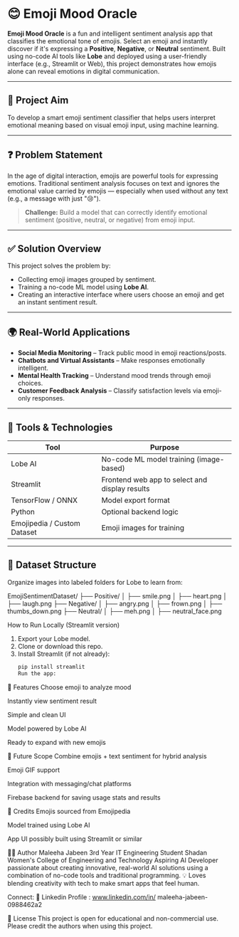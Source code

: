 # 😊 Emoji Mood Oracle

**Emoji Mood Oracle** is a fun and intelligent sentiment analysis app that classifies the emotional tone of emojis. Select an emoji and instantly discover if it's expressing a **Positive**, **Negative**, or **Neutral** sentiment. Built using no-code AI tools like **Lobe** and deployed using a user-friendly interface (e.g., Streamlit or Web), this project demonstrates how emojis alone can reveal emotions in digital communication.

---

## 🎯 Project Aim

To develop a smart emoji sentiment classifier that helps users interpret emotional meaning based on visual emoji input, using machine learning.

---

## ❓ Problem Statement

In the age of digital interaction, emojis are powerful tools for expressing emotions. Traditional sentiment analysis focuses on text and ignores the emotional value carried by emojis — especially when used without any text (e.g., a message with just "😢").

> **Challenge:** Build a model that can correctly identify emotional sentiment (positive, neutral, or negative) from emoji input.

---

## ✅ Solution Overview

This project solves the problem by:
- Collecting emoji images grouped by sentiment.
- Training a no-code ML model using **Lobe AI**.
- Creating an interactive interface where users choose an emoji and get an instant sentiment result.

---

## 🌍 Real-World Applications

- **Social Media Monitoring** – Track public mood in emoji reactions/posts.
- **Chatbots and Virtual Assistants** – Make responses emotionally intelligent.
- **Mental Health Tracking** – Understand mood trends through emoji choices.
- **Customer Feedback Analysis** – Classify satisfaction levels via emoji-only responses.

---

## 🧰 Tools & Technologies

| Tool        | Purpose                             |
|-------------|-------------------------------------|
| Lobe AI     | No-code ML model training (image-based) |
| Streamlit   | Frontend web app to select and display results |
| TensorFlow / ONNX | Model export format |
| Python      | Optional backend logic |
| Emojipedia / Custom Dataset | Emoji images for training |

---

## 📁 Dataset Structure

Organize images into labeled folders for Lobe to learn from:

EmojiSentimentDataset/
├── Positive/
│ ├── smile.png
│ ├── heart.png
│ ├── laugh.png
├── Negative/
│ ├── angry.png
│ ├── frown.png
│ ├── thumbs_down.png
├── Neutral/
│ ├── meh.png
│ ├── neutral_face.png


 How to Run Locally (Streamlit version)

1. Export your Lobe model.
2. Clone or download this repo.
3. Install Streamlit (if not already):
   ```bash
   pip install streamlit
   Run the app:

🧪 Features
Choose emoji to analyze mood

Instantly view sentiment result

Simple and clean UI

Model powered by Lobe AI

Ready to expand with new emojis

🔮 Future Scope
Combine emojis + text sentiment for hybrid analysis

Emoji GIF support

Integration with messaging/chat platforms

Firebase backend for saving usage stats and results

📝 Credits
Emojis sourced from Emojipedia

Model trained using Lobe AI

App UI possibly built using Streamlit or similar

👩‍💻 Author
Maleeha Jabeen
3rd Year IT Engineering Student
Shadan Women's College of Engineering and Technology
Aspiring AI Developer passionate about creating innovative, real-world AI solutions using a combination of no-code tools and traditional programming.
💡 Loves blending creativity with tech to make smart apps that feel human.

Connect:
🔗 Linkedin Profile : www.linkedin.com/in/
maleeha-jabeen-0988462a2


📌 License
This project is open for educational and non-commercial use. Please credit the authors when using this project.
